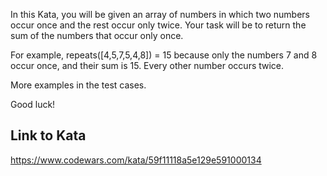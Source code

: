 In this Kata, you will be given an array of numbers in which two numbers occur once and the rest occur only twice. Your task will be to return the sum of the numbers that occur only once.

For example, repeats([4,5,7,5,4,8]) = 15 because only the numbers 7 and 8 occur once, and their sum is 15. Every other number occurs twice.

More examples in the test cases.

Good luck!

## Link to Kata
https://www.codewars.com/kata/59f11118a5e129e591000134